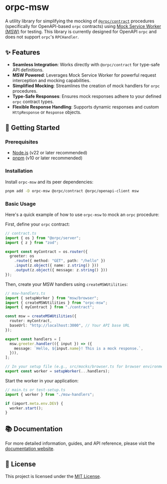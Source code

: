 # orpc-msw

A utility library for simplifying the mocking of [`@orpc/contract`](https://orpc.unnoq.com) procedures (specifically for OpenAPI-based `orpc` contracts) using [Mock Service Worker (MSW)](https://mswjs.io) for testing. This library is currently designed for OpenAPI `orpc` and does not support `orpc`'s `RPCHandler`.

## ✨ Features

*   **Seamless Integration**: Works directly with `@orpc/contract` for type-safe API definitions.
*   **MSW Powered**: Leverages Mock Service Worker for powerful request interception and mocking capabilities.
*   **Simplified Mocking**: Streamlines the creation of mock handlers for `orpc` procedures.
*   **Type-Safe Responses**: Ensures mock responses adhere to your defined `orpc` contract types.
*   **Flexible Response Handling**: Supports dynamic responses and custom `HttpResponse` or `Response` objects.

## 🚀 Getting Started

### Prerequisites

*   [Node.js](https://nodejs.org/) (v22 or later recommended)
*   [pnpm](https://pnpm.io/) (v10 or later recommended)

### Installation

Install `orpc-msw` and its peer dependencies:

```bash
pnpm add -D orpc-msw @orpc/contract @orpc/openapi-client msw
```

### Basic Usage

Here's a quick example of how to use `orpc-msw` to mock an `orpc` procedure:

First, define your `orpc` contract:

```typescript
// contract.ts
import { os } from "@orpc/server";
import { z } from "zod";

export const myContract = os.router({
  greeter: os
    .route({ method: "GET", path: "/hello" })
    .input(z.object({ name: z.string() }))
    .output(z.object({ message: z.string() }))
});
```

Then, create your MSW handlers using `createMSWUtilities`:

```typescript
// msw-handlers.ts
import { setupWorker } from "msw/browser";
import { createMSWUtilities } from "orpc-msw";
import { myContract } from "./contract";

const msw = createMSWUtilities({
  router: myContract,
  baseUrl: "http://localhost:3000", // Your API base URL
});

export const handlers = [
  msw.greeter.handler(({ input }) => ({
    message: `Hello, ${input.name}! This is a mock response.`,
  })),
];

// In your setup file (e.g., src/mocks/browser.ts for browser environments)
export const worker = setupWorker(...handlers);
```

Start the worker in your application:

```typescript
// main.ts or test-setup.ts
import { worker } from "./msw-handlers";

if (import.meta.env.DEV) {
  worker.start();
}
```

## 📚 Documentation

For more detailed information, guides, and API reference, please visit the [documentation website](https://dansnow.github.io/orpc-msw/).

## 📄 License

This project is licensed under the [MIT License](LICENSE).
